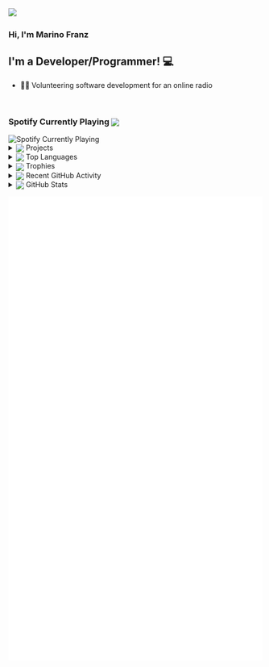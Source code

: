 <img src="https://github.com/marinofranz/marinofranz/raw/master/assets/6391_ablobwave.gif" width="50" />
<h3>Hi, I'm Marino Franz</h3>

## I'm a Developer/Programmer! 💻
- 👨‍💻 Volunteering software development for an online radio

<br />

### Spotify Currently Playing <img src="https://discord.com/assets/658d047ef378c3147a9d8d3a01fef268.svg" align="center" width="25" />

<img src="https://novatorem-iota-azure.vercel.app/api/spotify" alt="Spotify Currently Playing" width="350" />

<br />

<details>
    <summary><img src="https://discord.com/assets/09204f6a96455580e749454b7449aa82.svg" align="center" width="25" /> Projects</summary><br />
    
[![](https://github-readme-stats.vercel.app/api/pin/?username=marinofranz&repo=generator-marino-gen)](https://github.com/marinofranz/generator-marino-gen)
[![](https://github-readme-stats.vercel.app/api/pin/?username=marinofranz&repo=upbeatradio)](https://github.com/marinofranz/upbeatradio)
</details>

<details>
    <summary><img src="https://discord.com/assets/1b3817ca3b1dc991baefdb3079ed0624.svg" align="center" width="25" /> Top Languages</summary><br />
    
[![](https://github-readme-stats.vercel.app/api/top-langs?username=marinofranz&hide=Shell&langs_count=10)](https://github.com/marinofranz/generator-marino-gen)
</details>

<details>
    <summary><img src="https://discord.com/assets/0a00e865c445d42dfb9f64bedfab8cf8.svg" align="center" width="25" /> Trophies</summary><br />
    
[![](https://github-profile-trophy.vercel.app/?username=marinofranz&row=2&column=3)](https://github.com/marinofranz)
</details>

<details>
    <summary><img src="https://discord.com/assets/bcca43b1c7aa91d47f62962ce2422ae1.svg" align="center" width="25" /> Recent GitHub Activity</summary>

<!--START_SECTION:activity-->
1. 🗣 Commented on [#4310](https://github.com/PreMiD/Presences/issues/4310) in [PreMiD/Presences](https://github.com/PreMiD/Presences)
2. 🗣 Commented on [#4310](https://github.com/PreMiD/Presences/issues/4310) in [PreMiD/Presences](https://github.com/PreMiD/Presences)
3. 💪 Opened PR [#4310](https://github.com/PreMiD/Presences/pull/4310) in [PreMiD/Presences](https://github.com/PreMiD/Presences)
4. 🗣 Commented on [#1](https://github.com/marinofranz/upbeatradio/issues/1) in [marinofranz/upbeatradio](https://github.com/marinofranz/upbeatradio)
5. 💪 Opened PR [#213](https://github.com/Dev-CasperTheGhost/snaily-cadv3/pull/213) in [Dev-CasperTheGhost/snaily-cadv3](https://github.com/Dev-CasperTheGhost/snaily-cadv3)
<!--END_SECTION:activity-->
</details>

<details>
    <summary><img src="https://discord.com/assets/7b4003ce2786fcf382c6b1ba5ac08f24.svg" align="center" width="25" /> GitHub Stats</summary>
    <br />
    <img align="left" alt="codeSTACKr's Github Stats" src="https://github-readme-stats.vercel.app/api?username=marinofranz&show_icons=true&bg_color=360,ffffff,e6f4ff" />
</details>

![Metrics](https://github.com/marinofranz/marinofranz/blob/master/github-metrics.svg)
